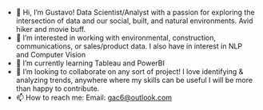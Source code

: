 - 👋 Hi, I’m Gustavo! Data Scientist/Analyst with a passion for exploring the intersection of data and our social, built, and natural environments. Avid hiker and movie buff.
- 👀 I’m interested in working with environmental, construction, communications, or sales/product data. I also have in interest in NLP and Computer Vision
- 🌱 I’m currently learning Tableau and PowerBI
- 💞️ I’m looking to collaborate on any sort of project! I love identifying & analyzing trends, anywhere where my skills can be useful I will be more than happy to contribute.
- 📫 How to reach me: Email: gac6@outlook.com

<!---
GusC-Git/GusC-Git is a ✨ special ✨ repository because its `README.md` (this file) appears on your GitHub profile.
You can click the Preview link to take a look at your changes.
--->
